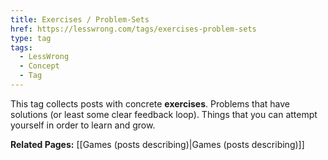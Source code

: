 ```yaml
---
title: Exercises / Problem-Sets
href: https://lesswrong.com/tags/exercises-problem-sets
type: tag
tags:
  - LessWrong
  - Concept
  - Tag
---
```


This tag collects posts with concrete **exercises**. Problems that have solutions (or least some clear feedback loop). Things that you can attempt yourself in order to learn and grow. 

**Related Pages:** [[Games (posts describing)|Games (posts describing)]]